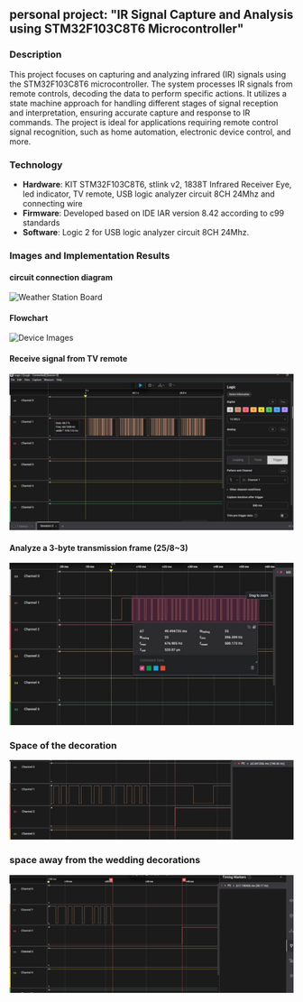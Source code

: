 ## personal project: "IR Signal Capture and Analysis using STM32F103C8T6 Microcontroller"

### Description
This project focuses on capturing and analyzing infrared (IR) signals using the STM32F103C8T6 microcontroller. The system processes IR signals from remote controls, decoding the data to perform specific actions. It utilizes a state machine approach for handling different stages of signal reception and interpretation, ensuring accurate capture and response to IR commands. The project is ideal for applications requiring remote control signal recognition, such as home automation, electronic device control, and more.

### Technology
- **Hardware**: KIT STM32F103C8T6, stlink v2, 1838T Infrared Receiver Eye, led indicator, TV remote, USB logic analyzer circuit 8CH 24Mhz and connecting wire
- **Firmware**: Developed based on IDE IAR version 8.42 according to c99 standards
- **Software**: Logic 2 for USB logic analyzer circuit 8CH 24Mhz.

### Images and Implementation Results
#### circuit connection diagram
![Weather Station Board]()

#### Flowchart 
![Device Images]()

#### Receive signal from TV remote
![IR signal](https://github.com/hcmusthinhcode2k2/STM32_IR_TRACKING_PROJECT/blob/main/images/IR%20signal.jpg)
#### Analyze a 3-byte transmission frame (25/8~3)
![IR signal frame](https://github.com/hcmusthinhcode2k2/STM32_IR_TRACKING_PROJECT/blob/main/images/1fame3byte.jpg)
###  Space of the decoration
![IR Space](https://github.com/hcmusthinhcode2k2/STM32_IR_TRACKING_PROJECT/blob/main/images/khoangcachcuatrangthainghi.jpg)
###  space away from the wedding decorations
![IR Space](https://github.com/hcmusthinhcode2k2/STM32_IR_TRACKING_PROJECT/blob/main/images/khoangcachvoitrangthainghicuoicung.jpg)


